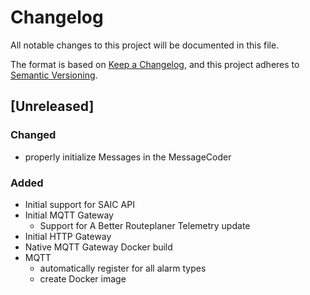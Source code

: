 # Changelog
All notable changes to this project will be documented in this file.

The format is based on [Keep a Changelog](https://keepachangelog.com/en/1.0.0/),
and this project adheres to [Semantic Versioning](https://semver.org/spec/v2.0.0.html).

## [Unreleased]
### Changed
- properly initialize Messages in the MessageCoder

### Added
- Initial support for SAIC API
- Initial MQTT Gateway
  - Support for A Better Routeplaner Telemetry update
- Initial HTTP Gateway
- Native MQTT Gateway Docker build
- MQTT
  - automatically register for all alarm types
  - create Docker image

